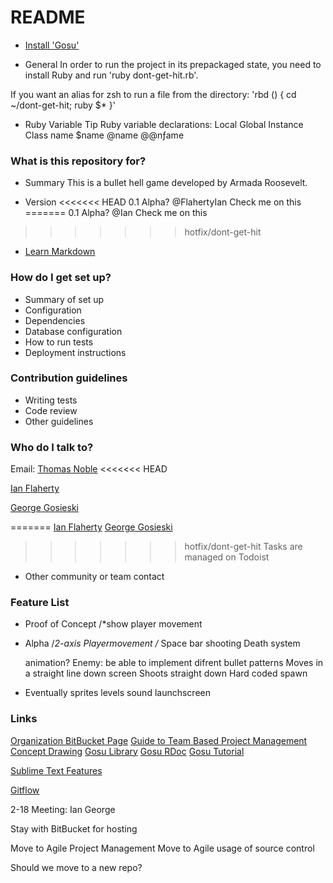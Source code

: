 # README #

* [Install 'Gosu'](https://github.com/jlnr/gosu/wiki/Getting-Started-on-OS-X)

* General
In order to run the project in its prepackaged state, you need to install
Ruby and run 'ruby dont-get-hit.rb'.

If you want an alias for zsh to run a file from the directory:
'rbd () { cd ~/dont-get-hit; ruby $* }'

* Ruby Variable Tip
Ruby variable declarations:
Local   Global    Instance    Class
name    $name   @name     @@nƒame

### What is this repository for? ###

* Summary
This is a bullet hell game developed by Armada Roosevelt.

* Version
<<<<<<< HEAD
0.1 Alpha? @FlahertyIan Check me on this
=======
0.1 Alpha? @Ian Check me on this
>>>>>>> hotfix/dont-get-hit
* [Learn Markdown](https://bitbucket.org/tutorials/markdowndemo)

### How do I get set up? ###

* Summary of set up
* Configuration
* Dependencies
* Database configuration
* How to run tests
* Deployment instructions

### Contribution guidelines ###

* Writing tests
* Code review
* Other guidelines

### Who do I talk to? ###

Email:
  [Thomas Noble](plutonor@gmail.com)
<<<<<<< HEAD

  [Ian Flaherty](flaherty.ian@gmail.com)

  [George Gosieski](george.js.gosieski@gmail.com)


=======
  [Ian Flaherty](flaherty.ian@gmail.com)
  [George Gosieski](george.js.gosieski@gmail.com)

>>>>>>> hotfix/dont-get-hit
Tasks are managed on Todoist

* Other community or team contact

### Feature List ###

* Proof of Concept
  /*show player movement

* Alpha
  /*2-axis Playermovement
 /* Space bar shooting
  Death system

    animation?
  Enemy:
    be able to implement difrent bullet patterns
    Moves in a straight line down screen
    Shoots straight down
    Hard coded spawn

* Eventually
  sprites
  levels
  sound
  launchscreen

### Links ###

[Organization BitBucket Page](https://bitbucket.org/ArmadaRoosevelt)
[Guide to Team Based Project Management](http://code.tutsplus.com/articles/team-collaboration-with-github--net-29876)
[Concept Drawing](https://docs.google.com/drawings/d/1GvmuZ9UpAuRElc0bCqmtDDNIcrcnKRaFNMtKmR1tO5w/edit?usp=sharing)
[Gosu Library](http://www.libgosu.org/)
[Gosu RDoc](http://www.libgosu.org/rdoc/frames.html#!file.README.html)
[Gosu Tutorial](https://github.com/jlnr/gosu/wiki/Ruby-Tutorial)

[Sublime Text Features](https://scotch.io/bar-talk/the-complete-visual-guide-to-sublime-text-3-getting-started-and-keyboard-shortcuts)

[Gitflow](https://www.atlassian.com/git/tutorials/comparing-workflows/gitflow-workflow/)






2-18 Meeting:
  Ian
  George

  Stay with BitBucket for hosting

  Move to Agile Project Management
  Move to Agile usage of source control

  Should we move to a new repo?






